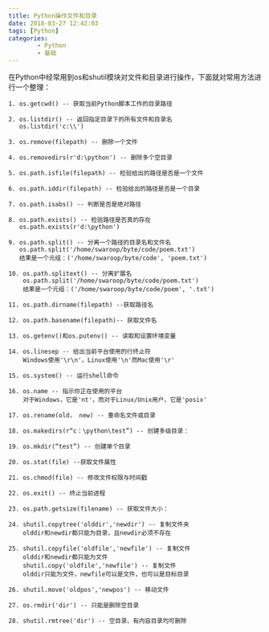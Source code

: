 ```yaml
---
title: Python操作文件和目录
date: 2018-03-27 12:42:03
tags: [Python]
categories:
		- Python
		- 基础
---
```

在Python中经常用到os和shutil模块对文件和目录进行操作，下面就对常用方法进行一个整理：
	
	1. os.getcwd() -- 获取当前Python脚本工作的目录路径
	
	2. os.listdir() -- 返回指定目录下的所有文件和目录名
	   os.listdir('c:\\')

	3. os.remove(filepath) -- 删除一个文件
	
	4. os.removedirs(r'd:\python') -- 删除多个空目录
	
	5. os.path.isfile(filepath) -- 检验给出的路径是否是一个文件
	
	6. os.path.iddir(filepath) -- 检验给出的路径是否是一个目录
	
	7. os.path.isabs() -- 判断是否是绝对路径
	
	8. os.path.exists() -- 检验路径是否真的存在
	   os.path.exists(r'd:\python')

	9. os.path.split() -- 分离一个路径的目录名和文件名
	   os.path.split('/home/swaroop/byte/code/poem.txt') 
	   结果是一个元组：('/home/swaroop/byte/code', 'poem.txt') 
	
	10. os.path.splitext() -- 分离扩展名
		os.path.split('/home/swaroop/byte/code/poem.txt') 
	    结果是一个元组：('/home/swaroop/byte/code/poem', '.txt') 

	11. os.path.dirname(filepath) --获取路径名

	12. os.path.basename(filepath)-- 获取文件名
	
	13. os.getenv()和os.putenv() -- 读取和设置环境变量
	
	14. os.linesep -- 给出当前平台使用的行终止符
		Windows使用'\r\n'，Linux使用'\n'而Mac使用'\r'
			
	15. os.system() -- 运行shell命令

	16. os.name -- 指示你正在使用的平台
	    对于Windows，它是'nt'，而对于Linux/Unix用户，它是'posix'

	17. os.rename(old， new) -- 重命名文件或目录

	18. os.makedirs(r“c：\python\test”) -- 创建多级目录：

	19. os.mkdir(“test”) -- 创建单个目录

	20. os.stat(file) --获取文件属性

	21. os.chmod(file) -- 修改文件权限与时间戳

	22. os.exit() -- 终止当前进程
	
	23. os.path.getsize(filename) -- 获取文件大小：
	
	24. shutil.copytree('olddir','newdir') -- 复制文件夹
		olddir和newdir都只能为目录，且newdir必须不存在

	25. shutil.copyfile('oldfile','newfile') -- 复制文件
		olddir和newdir都只能为文件
		shutil.copy('oldfile','newfile') -- 复制文件
		olddir只能为文件，newfile可以是文件，也可以是目标目录

	26. shutil.move('oldpos','newpos') -- 移动文件
		
	27. os.rmdir('dir') -- 只能是删除空目录
	
	28. shutil.rmtree('dir') -- 空目录、有内容目录均可删除
 